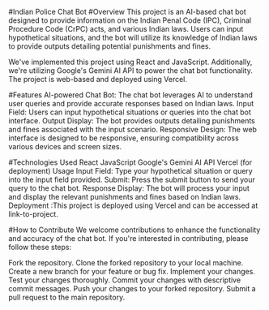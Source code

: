 #Indian Police Chat Bot
#Overview
This project is an AI-based chat bot designed to provide information on the Indian Penal Code (IPC), Criminal Procedure Code (CrPC) acts, and various Indian laws. Users can input hypothetical situations, and the bot will utilize its knowledge of Indian laws to provide outputs detailing potential punishments and fines.

We've implemented this project using React and JavaScript. Additionally, we're utilizing Google's Gemini AI API to power the chat bot functionality. The project is web-based and deployed using Vercel.

#Features
AI-powered Chat Bot: The chat bot leverages AI to understand user queries and provide accurate responses based on Indian laws.
Input Field: Users can input hypothetical situations or queries into the chat bot interface.
Output Display: The bot provides outputs detailing punishments and fines associated with the input scenario.
Responsive Design: The web interface is designed to be responsive, ensuring compatibility across various devices and screen sizes.

#Technologies Used
React
JavaScript
Google's Gemini AI API
Vercel (for deployment)
Usage
Input Field: Type your hypothetical situation or query into the input field provided.
Submit: Press the submit button to send your query to the chat bot.
Response Display: The bot will process your input and display the relevant punishments and fines based on Indian laws.
Deployment :This project is deployed using Vercel and can be accessed at link-to-project.

#How to Contribute
We welcome contributions to enhance the functionality and accuracy of the chat bot. If you're interested in contributing, please follow these steps:

Fork the repository.
Clone the forked repository to your local machine.
Create a new branch for your feature or bug fix.
Implement your changes.
Test your changes thoroughly.
Commit your changes with descriptive commit messages.
Push your changes to your forked repository.
Submit a pull request to the main repository.


